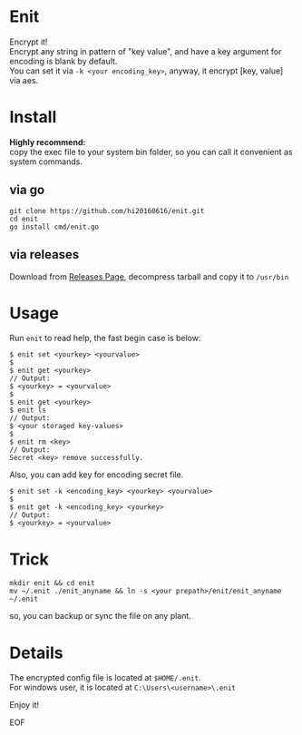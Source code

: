 # Enit

Encrypt it!  
Encrypt any string in pattern of "key value", and have a key argument for encoding is blank by default.  
You can set it via `-k <your encoding_key>`, anyway, it encrypt [key, value] via aes.  

# Install

**Highly recommend:**  
copy the exec file to your system bin folder, so you can call it convenient as system commands.  

## via go
```
git clone https://github.com/hi20160616/enit.git
cd enit
go install cmd/enit.go
```
## via releases
Download from [Releases Page](https://github.com/hi20160616/enit/releases), 
decompress tarball and copy it to `/usr/bin`

# Usage

Run `enit` to read help, the fast begin case is below:
```
$ enit set <yourkey> <yourvalue>
$
$ enit get <yourkey>
// Output:
$ <yourkey> = <yourvalue>
$
$ enit get <yourkey>
$ enit ls
// Output:
$ <your storaged key-values>
$
$ enit rm <key>
// Output:
Secret <key> remove successfully.
```
Also, you can add key for encoding secret file.  
```
$ enit set -k <encoding_key> <yourkey> <yourvalue>
$
$ enit get -k <encoding_key> <yourkey>
// Output:
$ <yourkey> = <yourvalue>
```

# Trick
```
mkdir enit && cd enit
mv ~/.enit ./enit_anyname && ln -s <your prepath>/enit/enit_anyname ~/.enit
```
so, you can backup or sync the file on any plant.

# Details
The encrypted config file is located at `$HOME/.enit`.  
For windows user, it is located at `C:\Users\<username>\.enit`

Enjoy it!  

EOF
